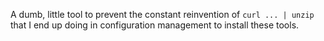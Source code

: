 A dumb, little tool to prevent the constant reinvention of `curl ... | unzip` that I end up doing in configuration management to install these tools.